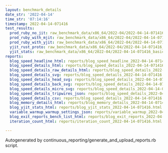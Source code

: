 ```yaml
---
layout: benchmark_details
date_str: '2022-04-14'
time_str: '07:14:16'
timestamp: 2022-04-14-071416
test_results:
  prod_ruby_no_jit: raw_benchmark_data/x86_64/2022-04/2022-04-14-071416_basic_benchmark_prod_ruby_no_jit.json
  prod_ruby_with_mjit: raw_benchmark_data/x86_64/2022-04/2022-04-14-071416_basic_benchmark_prod_ruby_with_mjit.json
  prod_ruby_with_yjit: raw_benchmark_data/x86_64/2022-04/2022-04-14-071416_basic_benchmark_prod_ruby_with_yjit.json
  yjit_rust_proto: raw_benchmark_data/x86_64/2022-04/2022-04-14-071416_basic_benchmark_yjit_rust_proto.json
  yjit_stats: raw_benchmark_data/x86_64/2022-04/2022-04-14-071416_basic_benchmark_yjit_stats.json
reports:
  blog_speed_headline_html: reports/blog_speed_headline_2022-04-14-071416.html
  blog_speed_details_html: reports/blog_speed_details_2022-04-14-071416.html
  blog_speed_details_raw_details_html: reports/blog_speed_details_2022-04-14-071416.raw_details.html
  blog_speed_details_svg: reports/blog_speed_details_2022-04-14-071416.svg
  blog_speed_details_head_svg: reports/blog_speed_details_2022-04-14-071416.head.svg
  blog_speed_details_back_svg: reports/blog_speed_details_2022-04-14-071416.back.svg
  blog_speed_details_micro_svg: reports/blog_speed_details_2022-04-14-071416.micro.svg
  blog_speed_details_tripwires_json: reports/blog_speed_details_2022-04-14-071416.tripwires.json
  blog_speed_details_csv: reports/blog_speed_details_2022-04-14-071416.csv
  blog_memory_details_html: reports/blog_memory_details_2022-04-14-071416.html
  blog_yjit_stats_html: reports/blog_yjit_stats_2022-04-14-071416.html
  variable_warmup_warmup_settings_json: reports/variable_warmup_2022-04-14-071416.warmup_settings.json
  blog_exit_reports_bench_list_html: reports/blog_exit_reports_2022-04-14-071416.bench_list.html
  iteration_count_html: reports/iteration_count_2022-04-14-071416.html

---
```

Autogenerated by continuous_reporting/generate_and_upload_reports.rb script.
